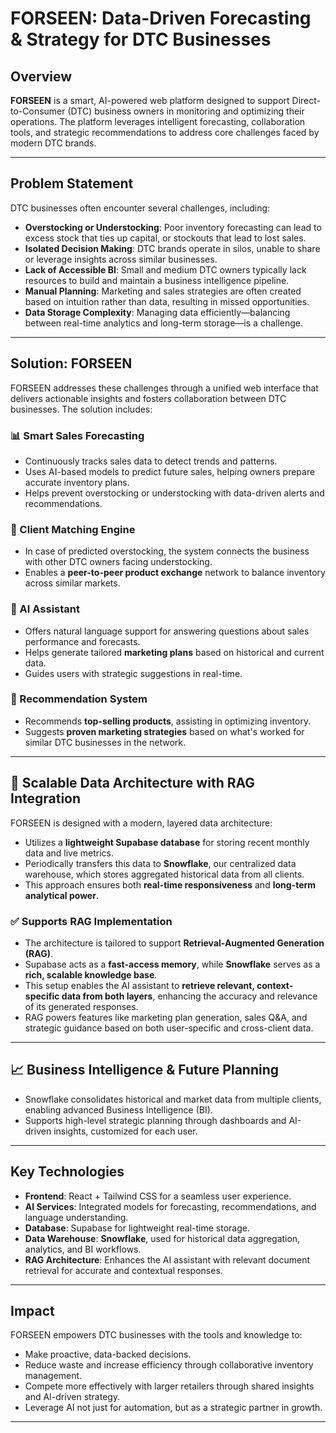 # FORSEEN: Data-Driven Forecasting & Strategy for DTC Businesses

## Overview

**FORSEEN** is a smart, AI-powered web platform designed to support Direct-to-Consumer (DTC) business owners in monitoring and optimizing their operations. The platform leverages intelligent forecasting, collaboration tools, and strategic recommendations to address core challenges faced by modern DTC brands.

---

## Problem Statement

DTC businesses often encounter several challenges, including:

- **Overstocking or Understocking**: Poor inventory forecasting can lead to excess stock that ties up capital, or stockouts that lead to lost sales.
- **Isolated Decision Making**: DTC brands operate in silos, unable to share or leverage insights across similar businesses.
- **Lack of Accessible BI**: Small and medium DTC owners typically lack resources to build and maintain a business intelligence pipeline.
- **Manual Planning**: Marketing and sales strategies are often created based on intuition rather than data, resulting in missed opportunities.
- **Data Storage Complexity**: Managing data efficiently—balancing between real-time analytics and long-term storage—is a challenge.

---

## Solution: FORSEEN

FORSEEN addresses these challenges through a unified web interface that delivers actionable insights and fosters collaboration between DTC businesses. The solution includes:

### 📊 Smart Sales Forecasting

- Continuously tracks sales data to detect trends and patterns.
- Uses AI-based models to predict future sales, helping owners prepare accurate inventory plans.
- Helps prevent overstocking or understocking with data-driven alerts and recommendations.

### 🔁 Client Matching Engine

- In case of predicted overstocking, the system connects the business with other DTC owners facing understocking.
- Enables a **peer-to-peer product exchange** network to balance inventory across similar markets.

### 🤖 AI Assistant

- Offers natural language support for answering questions about sales performance and forecasts.
- Helps generate tailored **marketing plans** based on historical and current data.
- Guides users with strategic suggestions in real-time.

### 🎯 Recommendation System

- Recommends **top-selling products**, assisting in optimizing inventory.
- Suggests **proven marketing strategies** based on what's worked for similar DTC businesses in the network.

---

## 🔄 Scalable Data Architecture with RAG Integration

FORSEEN is designed with a modern, layered data architecture:

- Utilizes a **lightweight Supabase database** for storing recent monthly data and live metrics.
- Periodically transfers this data to **Snowflake**, our centralized data warehouse, which stores aggregated historical data from all clients.
- This approach ensures both **real-time responsiveness** and **long-term analytical power**.

### ✅ Supports RAG Implementation

- The architecture is tailored to support **Retrieval-Augmented Generation (RAG)**.
- Supabase acts as a **fast-access memory**, while **Snowflake** serves as a **rich, scalable knowledge base**.
- This setup enables the AI assistant to **retrieve relevant, context-specific data from both layers**, enhancing the accuracy and relevance of its generated responses.
- RAG powers features like marketing plan generation, sales Q&A, and strategic guidance based on both user-specific and cross-client data.

---

## 📈 Business Intelligence & Future Planning

- Snowflake consolidates historical and market data from multiple clients, enabling advanced Business Intelligence (BI).
- Supports high-level strategic planning through dashboards and AI-driven insights, customized for each user.

---

## Key Technologies

- **Frontend**: React + Tailwind CSS for a seamless user experience.
- **AI Services**: Integrated models for forecasting, recommendations, and language understanding.
- **Database**: Supabase for lightweight real-time storage.
- **Data Warehouse**: **Snowflake**, used for historical data aggregation, analytics, and BI workflows.
- **RAG Architecture**: Enhances the AI assistant with relevant document retrieval for accurate and contextual responses.

---

## Impact

FORSEEN empowers DTC businesses with the tools and knowledge to:

- Make proactive, data-backed decisions.
- Reduce waste and increase efficiency through collaborative inventory management.
- Compete more effectively with larger retailers through shared insights and AI-driven strategy.
- Leverage AI not just for automation, but as a strategic partner in growth.

---

